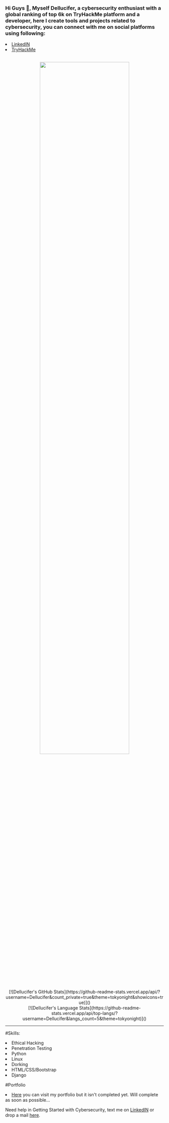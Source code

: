 ### Hi Guys 👋, Myself Dellucifer, a cybersecurity enthusiast with a global ranking of top 6k on TryHackMe platform and a developer, here I create tools and projects related to cybersecurity, you can connect with me on social platforms using following:
<li><a href="https://www.linkedin.com/in/priyanshu-choudhary-004270209/">LinkedIN</a>
<li><a href="https://tryhackme.com/p/priyanshu99285">TryHackMe</a>
<br><br>
 
<p align='center'>
<img src="https://avatars.githubusercontent.com/u/84488210?v=4" width=75%>
</p>

<div align='center'>
[![Dellucifer's GitHub Stats](https://github-readme-stats.vercel.app/api/?username=Dellucifer&count_private=true&theme=tokyonight&showicons=true)]()
</div>
<div align='center'>
[![Dellucifer's Language Stats](https://github-readme-stats.vercel.app/api/top-langs/?username=Dellucifer&langs_count=5&theme=tokyonight)]()
</div>
<hr/>
  
 #Skills:
 <li> Ethical Hacking
 <li> Penetration Testing
 <li> Python
 <li> Linux
 <li> Dorking
 <li> HTML/CSS/Bootstrap
 <li> Django
  
 #Portfolio
<li><a href="https://dellucifer.github.io/portfolio">Here</a> you can visit my portfolio but it isn't completed yet. Will complete as soon as possible...
 
 Need help in Getting Started with Cybersecurity, text me on <a href="https://www.linkedin.com/in/priyanshu-choudhary-004270209/">LinkedIN</a> or drop a mail <a href="mailto: pg99285@gmail.com">here</a>.
